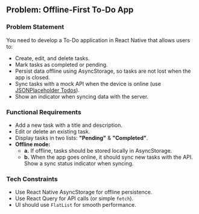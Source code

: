 ## Problem: Offline-First To-Do App

### Problem Statement
You need to develop a To-Do application in React Native that allows users to:
- Create, edit, and delete tasks.
- Mark tasks as completed or pending.
- Persist data offline using AsyncStorage, so tasks are not lost when the app is closed.
- Sync tasks with a mock API when the device is online (use [JSONPlaceholder Todos](https://jsonplaceholder.typicode.com/todos)).
- Show an indicator when syncing data with the server.

### Functional Requirements
- Add a new task with a title and description.
- Edit or delete an existing task.
- Display tasks in two lists: **"Pending"** & **"Completed"**.
- **Offline mode:**
  - **a.** If offline, tasks should be stored locally in AsyncStorage.
  - **b.** When the app goes online, it should sync new tasks with the API. Show a sync status indicator when syncing.

### Tech Constraints
- Use React Native AsyncStorage for offline persistence.
- Use React Query for API calls (or simple `fetch`).
- UI should use `FlatList` for smooth performance.
